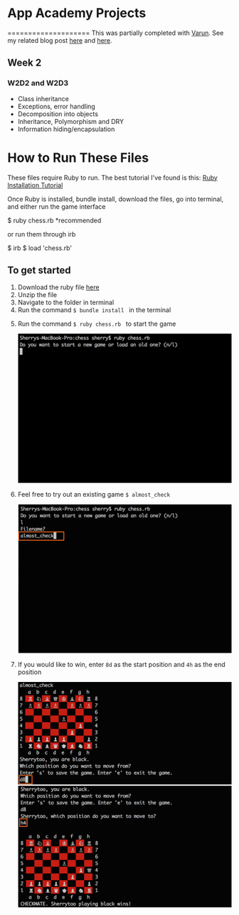 # App Academy Projects
====================
This was partially completed with [Varun](https://github.com/varunprabhakar14). See my related blog post [here](http://blog.cssherry.com/post/105412733689/w2d2-class-inheritance-and-the-tale-of-iteration) and [here](http://blog.cssherry.com/post/105499834509/w2d3-chess-completed).

## Week 2
### W2D2 and W2D3
* Class inheritance
* Exceptions, error handling
* Decomposition into objects
* Inheritance, Polymorphism and DRY
* Information hiding/encapsulation

# How to Run These Files
These files require Ruby to run. The best tutorial I've found is this: [Ruby Installation Tutorial](http://installrails.com/steps)

Once Ruby is installed, bundle install, download the files, go into terminal, and either run the game interface

$ ruby chess.rb *recommended

or run them through irb

$ irb
$ load 'chess.rb'

## To get started
<ol>
  <li>Download the ruby file <a href="chess.zip">here</a></li>
  <li>Unzip the file</li>
  <li>Navigate to the folder in terminal</li>
  <li>Run the command <code>$ bundle install </code> in the terminal</li>
  <li>
    <p>
      Run the command <code>$ ruby chess.rb </code> to start the game
    </p>
    <img src="assets/img/start_game.png" alt="$ ruby chess.rb" />
  </li>
  <li>
    <p>
      Feel free to try out an existing game <code>$ almost_check </code>
    </p>
    <img src="assets/img/enter_game_name.png" alt="almost_check" />
  </li>
  <li>
    <p>
      If you would like to win, enter <code>8d</code> as the start position and <code>4h</code> as the end position
    </p>
    <img src="assets/img/enter_start_position.png" alt="8d" />
    <img src="assets/img/enter_end_position.png" alt="4h" />
  </li>
</ol>
